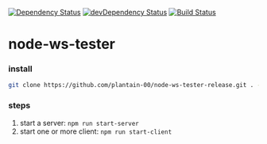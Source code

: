 [![Dependency Status](https://david-dm.org/plantain-00/node-ws-tester.svg)](https://david-dm.org/plantain-00/node-ws-tester)
[![devDependency Status](https://david-dm.org/plantain-00/node-ws-tester/dev-status.svg)](https://david-dm.org/plantain-00/node-ws-tester#info=devDependencies)
[![Build Status](https://travis-ci.org/plantain-00/node-ws-tester.svg?branch=master)](https://travis-ci.org/plantain-00/node-ws-tester)

# node-ws-tester

### install

```bash
git clone https://github.com/plantain-00/node-ws-tester-release.git . --depth=1 && npm i --production
```

### steps

1. start a server: `npm run start-server`
2. start one or more client: `npm run start-client`
